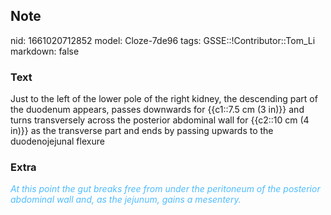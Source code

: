 ## Note
nid: 1661020712852
model: Cloze-7de96
tags: GSSE::!Contributor::Tom_Li
markdown: false

### Text
<div>
  Just to the left of the lower pole of the right kidney, the
  descending part of the duodenum appears, passes downwards for
  {{c1::7.5 cm (3 in)}} and turns transversely across the posterior
  abdominal wall for {{c2::10 cm (4 in)}} as the transverse part
  and ends by passing upwards to the duodenojejunal flexure
</div>

### Extra
<div>
  <i><font color="#4FBCFF">At this point the gut breaks free from
  under the peritoneum of the posterior abdominal wall and, as the
  jejunum, gains a mesentery.</font></i>
</div>
